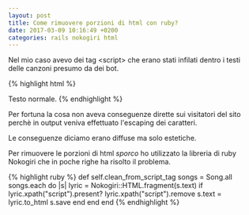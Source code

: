 ```yaml
---
layout: post
title: Come rimuovere porzioni di html con ruby?
date: 2017-03-09 10:16:49 +0200
categories: rails nokogiri html
---
```


Nel mio caso avevo dei tag \<script\> che erano stati infilati dentro i testi delle canzoni presumo da dei bot.

{% highlight html %}
  <script>codice javascript inserito da utente mal intenzionato</script>
  Testo normale.
{% endhighlight %}

Per fortuna la cosa non aveva conseguenze dirette sui visitatori del sito perchè in output veniva effettuato l'escaping dei caratteri.

Le conseguenze diciamo erano diffuse ma solo estetiche.

Per rimuovere le porzioni di html _sporco_ ho utilizzato la libreria di ruby Nokogiri che in poche righe ha risolto il problema.

{% highlight ruby %}
  def self.clean_from_script_tag
    songs = Song.all
    songs.each do |s|
      lyric = Nokogiri::HTML.fragment(s.text)
      if lyric.xpath("script").present?
        lyric.xpath("script").remove
        s.text = lyric.to_html
        s.save
      end
    end
  end
{% endhighlight %}